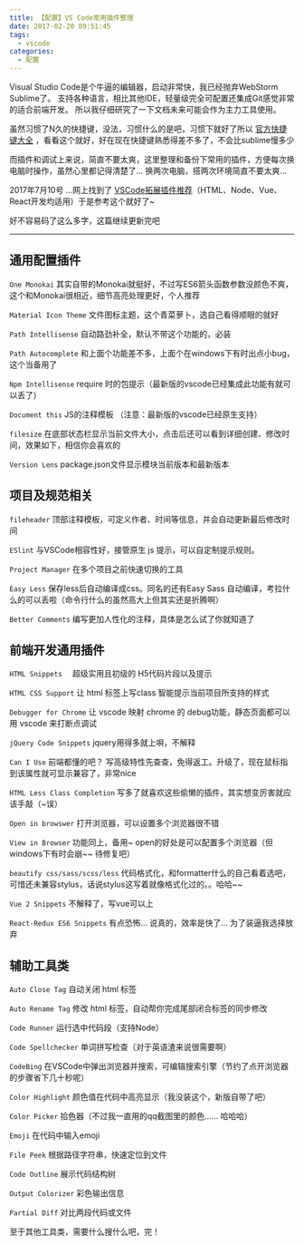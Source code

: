 ```yaml
---
title: 【配置】VS Code常用插件整理
date: 2017-02-20 09:51:45
tags: 
  - vscode
categories: 
  - 配置
---
```


Visual Studio Code是个牛逼的编辑器，启动非常快，我已经抛弃WebStorm Sublime了。
支持各种语言，相比其他IDE，轻量级完全可配置还集成Git感觉非常的适合前端开发。 所以我仔细研究了一下文档未来可能会作为主力工具使用。

虽然习惯了N久的快捷键，没法，习惯什么的是吧，习惯下就好了所以 [官方快捷键大全](https://code.visualstudio.com/docs/customization/keybindings) ，看看这个就好，好在现在快捷键熟悉得差不多了，不会比sublime慢多少

<!-- more -->

而插件和调试上来说，简直不要太爽，这里整理和备份下常用的插件，方便每次换电脑时操作，虽然心里都记得清楚了… 换两次电脑，搭两次环境简直不要太爽…


2017年7月10号 …网上找到了 [VSCode拓展插件推荐](https://github.com/varHarrie/Dawn-Blossoms/issues/10)（HTML、Node、Vue、React开发均适用）于是参考这个就好了~  

好不容易码了这么多字，这篇继续更新完吧

---

## 通用配置插件

`One Monokai`
  其实自带的Monokai就挺好，不过写ES6箭头函数参数没颜色不爽，这个和Monokai很相近，细节高亮处理更好，个人推荐

`Material Icon Theme`
  文件图标主题，这个青菜萝卜，选自己看得顺眼的就好

`Path Intellisense`
  自动路劲补全，默认不带这个功能的，必装

`Path Autocomplete`
  和上面个功能差不多，上面个在windows下有时出点小bug，这个当备用了

`Npm Intellisense`
  require 时的包提示（最新版的vscode已经集成此功能有就可以丢了）

`Document this`
  JS的注释模板 （注意：最新版的vscode已经原生支持）

`filesize`
  在底部状态栏显示当前文件大小，点击后还可以看到详细创建、修改时间，效果如下，相信你会喜欢的

`Version Lens`
  package.json文件显示模块当前版本和最新版本

## 项目及规范相关

`fileheader`
  顶部注释模板，可定义作者、时间等信息，并会自动更新最后修改时间

`ESlint`
  与VSCode相容性好，接管原生 js 提示，可以自定制提示规则。

`Project Manager`
  在多个项目之前快速切换的工具

`Easy Less`
  保存less后自动编译成css。同名的还有Easy Sass 自动编译，考拉什么的可以丢啦（命令行什么的虽然高大上但其实还是折腾啊）

`Better Comments`
  编写更加人性化的注释，具体是怎么试了你就知道了

## 前端开发通用插件

`HTML Snippets  `
  超级实用且初级的 H5代码片段以及提示

`HTML CSS Support`
  让 html 标签上写class 智能提示当前项目所支持的样式

`Debugger for Chrome`
  让 vscode 映射 chrome 的 debug功能，静态页面都可以用 vscode 来打断点调试

`jQuery Code Snippets`
  jquery用得多就上唄，不解释

`Can I Use`
  前端都懂的吧？ 写高级特性先查查，免得返工。升级了，现在鼠标指到该属性就可显示兼容了，非常nice

`HTML Less Class Completion`
  写多了就喜欢这些偷懒的插件，其实想变厉害就应该手敲（~误）

`Open in browswer`
  打开浏览器，可以设置多个浏览器很不错

`View in Browser`
  功能同上，备用~ open的好处是可以配置多个浏览器（但windows下有时会崩~~ 待修复吧）

`beautify css/sass/scss/less`
  代码格式化，和formatter什么的自己看着选吧，可惜还未兼容stylus，话说stylus这写着就像格式化过的。。哈哈~~

`Vue 2 Snippets`
  不解释了，写vue可以上

`React-Redux ES6 Snippets`
  有点恐怖… 说真的，效率是快了… 为了装逼我选择放弃


## 辅助工具类

`Auto Close Tag`
  自动关闭 html 标签

`Auto Rename Tag`
  修改 html 标签，自动帮你完成尾部闭合标签的同步修改

`Code Runner`
  运行选中代码段（支持Node）

`Code Spellchecker`
  单词拼写检查（对于英语渣来说很需要啊）

`CodeBing`
  在VSCode中弹出浏览器并搜索，可编辑搜索引擎（节约了点开浏览器的步骤省下几十秒呢）

`Color Highlight`
  颜色值在代码中高亮显示（我没装这个，新版自带了吧）

`Color Picker`
  拾色器（不过我一直用的qq截图里的颜色…… 哈哈哈）

`Emoji`
  在代码中输入emoji

`File Peek`
  根据路径字符串，快速定位到文件

`Code Outline`
  展示代码结构树

`Output Colorizer`
  彩色输出信息

`Partial Diff`
  对比两段代码或文件


至于其他工具类，需要什么搜什么吧，完！